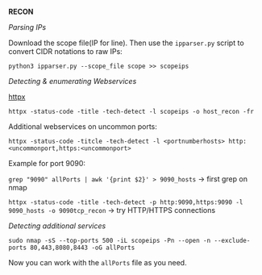 **RECON**

*Parsing IPs*

Download the scope file(IP for line). Then use the `ipparser.py` script to convert CIDR notations to raw IPs:

`python3 ipparser.py --scope_file scope >> scopeips`

*Detecting & enumerating Webservices*

[httpx](https://github.com/projectdiscovery/httpx)
 
`httpx -status-code -title -tech-detect -l scopeips -o host_recon -fr`

Additional webservices on uncommon ports:

`httpx -status-code -titcle -tech-detect -l <portnumberhosts> http:<uncommonport,https:<uncommonport>`

Example for port 9090:

`grep "9090" allPorts | awk '{print $2}' > 9090_hosts` -> first grep on nmap 

`httpx -status-code -title -tech-detect -p http:9090,https:9090 -l 9090_hosts -o 9090tcp_recon` -> try HTTP/HTTPS connections

*Detecting additional services*

`sudo nmap -sS --top-ports 500 -iL scopeips -Pn --open -n --exclude-ports 80,443,8080,8443 -oG allPorts`

Now you can work with the `allPorts` file as you need.
